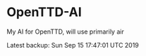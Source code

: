 # OpenTTD-AI
My AI for OpenTTD, will use primarily air

Latest backup: Sun Sep 15 17:47:01 UTC 2019
